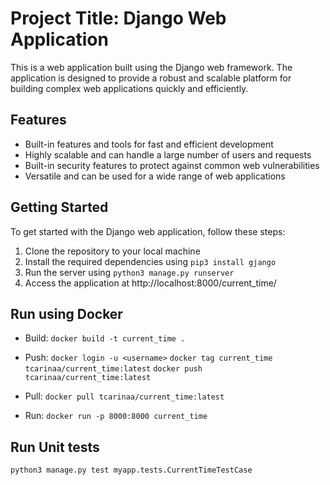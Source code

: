 # Project Title: Django Web Application

This is a web application built using the Django web framework. The application is designed to provide a robust and scalable platform for building complex web applications quickly and efficiently.

## Features

- Built-in features and tools for fast and efficient development
- Highly scalable and can handle a large number of users and requests
- Built-in security features to protect against common web vulnerabilities
- Versatile and can be used for a wide range of web applications

## Getting Started

To get started with the Django web application, follow these steps:

1. Clone the repository to your local machine
2. Install the required dependencies using `pip3 install gjango`
3. Run the server using `python3 manage.py runserver`
4. Access the application at http://localhost:8000/current_time/

## Run using Docker

- Build:
  `docker build -t current_time .`

- Push:
  `docker login -u <username>`
  `docker tag current_time tcarinaa/current_time:latest`
  `docker push tcarinaa/current_time:latest`

- Pull:
  `docker pull tcarinaa/current_time:latest`

- Run:
  `docker run -p 8000:8000 current_time`

## Run Unit tests

`python3 manage.py test myapp.tests.CurrentTimeTestCase`

